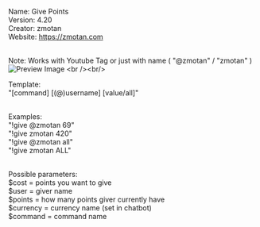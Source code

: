  Name: 		Give Points<br />
 Version: 	4.20<br />
 Creator: 	zmotan<br />
 Website:	https://zmotan.com<br /><br />

 Note: Works with Youtube Tag or just with name ( "@zmotan" / "zmotan" )<br />
 ![Preview Image]([https://prnt.sc/ptvD49JBvC6T](https://i.ibb.co/YXrLCgD/Screenshot-243.png))
 <br /><br/>


Template: 	<br />
"[command] [(@)username] [value/all]"<br /><br />

Examples: 	<br />
"!give @zmotan 69"<br />
"!give zmotan 420"<br />
"!give @zmotan all"<br />
"!give zmotan ALL"<br /><br />

Possible parameters:<br />
$cost = points you want to give<br />
$user = giver name<br />
$points = how many points giver currently have<br />
$currency = currency name (set in chatbot)<br />
$command = command name<br />
